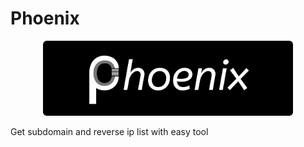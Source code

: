 # Phoenix

<center>
  <a>
    <img src="banner.png" width="400" height="120">
  </a>
</center>

Get subdomain and reverse ip list with easy tool

